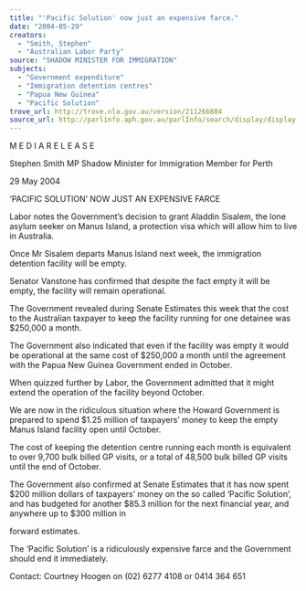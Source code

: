 ```yaml
---
title: "'Pacific Solution' now just an expensive farce."
date: "2004-05-29"
creators:
  - "Smith, Stephen"
  - "Australian Labor Party"
source: "SHADOW MINISTER FOR IMMIGRATION"
subjects:
  - "Government expenditure"
  - "Immigration detention centres"
  - "Papua New Guinea"
  - "Pacific Solution"
trove_url: http://trove.nla.gov.au/version/211266884
source_url: http://parlinfo.aph.gov.au/parlInfo/search/display/display.w3p;query=Id%3A%22media/pressrel/59OC6%22
---
```


 M E D I A  R E L E A S E   

 Stephen Smith MP  Shadow Minister for Immigration  Member for Perth   

 29 May 2004   

 ‘PACIFIC SOLUTION’ NOW JUST AN EXPENSIVE FARCE   

 Labor notes the Government’s decision to grant Aladdin Sisalem, the lone asylum seeker  on Manus Island, a protection visa which will allow him to live in Australia.   

 Once Mr Sisalem departs Manus Island next week, the immigration detention facility will  be empty.   

 Senator Vanstone has confirmed that despite the fact empty it will be empty, the facility  will remain operational.   

 The Government revealed during Senate Estimates this week that the cost to the  Australian taxpayer to keep the facility running for one detainee was $250,000 a month.   

 The Government also indicated that even if the facility was empty it would be operational  at the same cost of $250,000 a month until the agreement with the Papua New Guinea  Government ended in October.     

 When quizzed further by Labor, the Government admitted that it might extend the  operation of the facility beyond October.   

 We are now in the ridiculous situation where the Howard Government is prepared to  spend $1.25 million of taxpayers’ money to keep the empty Manus Island facility open  until October. 

 

 The cost of keeping the detention centre running each month is equivalent to over 9,700  bulk billed GP visits, or a total of 48,500 bulk billed GP visits until the end of October.   

 The Government also confirmed at Senate Estimates that it has now spent $200 million  dollars of taxpayers’ money on the so called ‘Pacific Solution’, and has budgeted for  another $85.3 million for the next financial year, and anywhere up to $300 million in 

 forward estimates.   

 The ‘Pacific Solution’ is a ridiculously expensive farce and the Government should end it  immediately.   

 Contact: Courtney Hoogen on (02) 6277 4108 or 0414 364 651    

 

